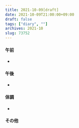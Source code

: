 ```yaml
---
title: 2021-10-09[draft]
date: 2021-10-09T21:00:00+09:00
draft: false
tags: ["diary", ""]
archives: 2021-10
slug: 73752
---
```

#### 午前
- 
#### 午後
- 
#### 体調
- 
#### その他